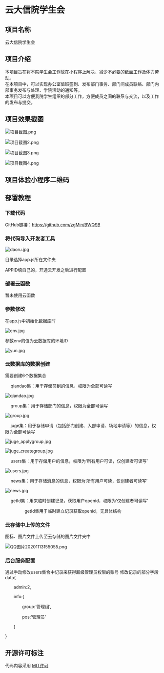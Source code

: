 # 云大信院学生会

## 项目名称

云大信院学生会

## 项目介绍

本项目旨在将本院学生会工作放在小程序上解决，减少不必要的纸面工作及体力劳动。\
在本项目中，可以实现办公室值班签到、发布部门事务、部门间成员联络、部门内部事务发布与处理、学院活动的通知等。\
本项目可以方便我院学生组织的部分工作，方便成员之间的联系与交流，以及工作的发布与提交。

## 项目效果截图

![项目截图.png](https://i.loli.net/2020/11/12/Y6bWc5eIpQtJlfZ.png)

![项目截图2.png](https://i.loli.net/2020/11/12/yuAgEp2ROCcei1k.png)

![项目截图3.png](https://i.loli.net/2020/11/12/XMTJLl7YEcIiV1Z.png)

![项目截图4.png](https://i.loli.net/2020/11/12/ImvkiLKjEczpgMA.png)


## 项目体验小程序二维码



## 部署教程

### 下载代码

GitHub链接：https://github.com/zgMin/BWQSB

### 将代码导入开发者工具

![daoru.jpg](https://i.loli.net/2020/11/13/ZhzJB2RqK7EFvso.jpg)

目录选择app.js所在文件夹

APPID填自己的，开通云开发之后进行配置

### 部署云函数

暂未使用云函数

### 参数修改

在app.js中初始化数据库时

![env.jpg](https://i.loli.net/2020/11/13/6qO4ZEXRsmUve8A.jpg)

参数env的值为云数据库的环境ID

![yun.jpg](https://i.loli.net/2020/11/13/OJChFRji1QZYBLH.jpg)

### 云数据库的数据创建

需要创建6个数据集合

&emsp; qiandao集：用于存储签到的信息，权限为全部可读写

![qiandao.jpg](https://i.loli.net/2020/11/13/SklrKqbPxLhnvER.jpg)

&emsp; group集：用于存储部门的信息，权限为全部可读写

![group.jpg](https://i.loli.net/2020/11/13/HYPruXEjTN5oRQi.jpg)

&emsp; juge集：用于存储申请（包括部门创建、入部申请、场地申请等）的信息，权限为全部可读写

 ![juge_applygroup.jpg](https://i.loli.net/2020/11/13/bqLDrgZ9AdGBJe8.jpg) 
 
 ![juge_creategroup.jpg](https://i.loli.net/2020/11/13/P2zV6NG4EHy9Bap.jpg)
 
&emsp; users集：用于存储用户的信息，权限为‘所有用户可读，仅创建者可读写’

![users.jpg](https://i.loli.net/2020/11/13/1WQCE8IUYguy9ej.jpg)

&emsp; news集：用于存储消息的信息，权限为‘所有用户可读，仅创建者可读写’

 ![news.jpg](https://i.loli.net/2020/11/13/5QedsacfBA7p4So.jpg)
 
&emsp; getId集：用来临时创建记录，获取用户openid，权限为‘仅创建者可读写’

&emsp;&emsp; &emsp;&emsp;    getId集用于临时建立记录获取openid，无具体结构

### 云存储中上传的文件

图标、图片文件上传至云存储的图片文件夹中

![QQ图片20201113155055.png](https://i.loli.net/2020/11/13/KCU5NfcbnDZR4gx.png)

### 后台服务配置

通过手动修改users集合中记录来获得超级管理员权限的账号
修改记录的部分字段
data{

&emsp;&emsp;admin:2,

&emsp;&emsp;info:{

&emsp;&emsp;&emsp;&emsp;group:’管理组’,

&emsp;&emsp;&emsp;&emsp;pos:’管理员’

&emsp;&emsp;}

}


## 开源许可标注

代码内容采用 [MIT许可](https://opensource.org/licenses/MIT)